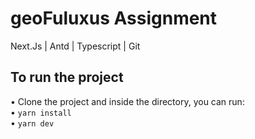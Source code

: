 # geoFuluxus Assignment

Next.Js | Antd | Typescript | Git

## To run the project

• Clone the project and inside the directory, you can run: <br />
• `yarn install` <br />
• `yarn dev`

